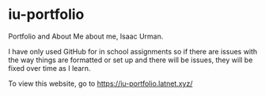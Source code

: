 # iu-portfolio

Portfolio and About Me about me, Isaac Urman.

I have only used GitHub for in school assignments so if there are issues with the way things are formatted or set up and there will be issues, they will be fixed over time as I learn.

To view this website, go to https://iu-portfolio.latnet.xyz/

